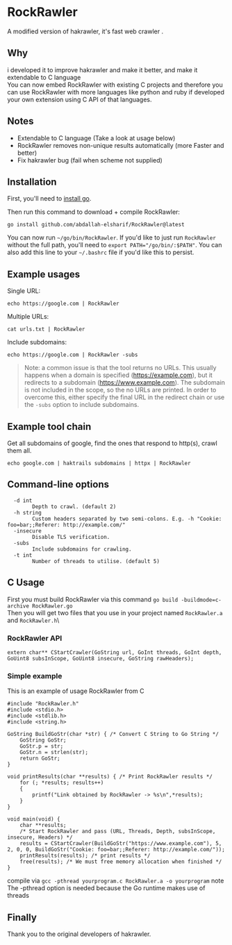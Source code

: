 # RockRawler

A modified version of hakrawler, it's fast web crawler .

## Why
i developed it to improve hakrawler and make it better, and make it extendable to C language\
You can now embed RockRawler with existing C projects and therefore you can use RockRawler with more languages like python and ruby if developed your own extension using C API of that languages.

## Notes
- Extendable to C language (Take a look at usage below)
- RockRawler removes non-unique results automatically (more Faster and better)
- Fix hakrawler bug (fail when scheme not supplied)

## Installation

First, you'll need to [install go](https://golang.org/doc/install).

Then run this command to download + compile RockRawler:
```
go install github.com/abdallah-elsharif/RockRawler@latest
```

You can now run `~/go/bin/RockRawler`. If you'd like to just run `RockRawler` without the full path, you'll need to `export PATH="/go/bin/:$PATH"`. You can also add this line to your `~/.bashrc` file if you'd like this to persist.

## Example usages

Single URL:

```
echo https://google.com | RockRawler
```

Multiple URLs:

```
cat urls.txt | RockRawler
```

Include subdomains:

```
echo https://google.com | RockRawler -subs
```

> Note: a common issue is that the tool returns no URLs. This usually happens when a domain is specified (https://example.com), but it redirects to a subdomain (https://www.example.com). The subdomain is not included in the scope, so the no URLs are printed. In order to overcome this, either specify the final URL in the redirect chain or use the `-subs` option to include subdomains.

## Example tool chain

Get all subdomains of google, find the ones that respond to http(s), crawl them all.

```
echo google.com | haktrails subdomains | httpx | RockRawler
```

## Command-line options
```
  -d int
    	Depth to crawl. (default 2)
  -h string
    	Custom headers separated by two semi-colons. E.g. -h "Cookie: foo=bar;;Referer: http://example.com/"
  -insecure
    	Disable TLS verification.
  -subs
    	Include subdomains for crawling.
  -t int
    	Number of threads to utilise. (default 5)
```

## C Usage
First you must build RockRawler via this command `go build -buildmode=c-archive RockRawler.go`\
Then you will get two files that you use in your project named `RockRawler.a` and `RockRawler.h`\

### RockRawler API
```
extern char** CStartCrawler(GoString url, GoInt threads, GoInt depth, GoUint8 subsInScope, GoUint8 insecure, GoString rawHeaders);
```

### Simple example
This is an example of usage RockRawler from C

```
#include "RockRawler.h"
#include <stdio.h>
#include <stdlib.h>
#include <string.h>

GoString BuildGoStr(char *str) { /* Convert C String to Go String */
    GoString GoStr;
    GoStr.p = str;
    GoStr.n = strlen(str);
    return GoStr;
}

void printResults(char **results) { /* Print RockRawler results */
    for (; *results; results++)
    {
        printf("Link obtained by RockRawler -> %s\n",*results);
    }
}

void main(void) {
    char **results; 
    /* Start RockRawler and pass (URL, Threads, Depth, subsInScope, insecure, Headers) */
    results = CStartCrawler(BuildGoStr("https://www.example.com"), 5, 2, 0, 0, BuildGoStr("Cookie: foo=bar;;Referer: http://example.com/"));
    printResults(results); /* print results */
    free(results); /* We must free memory allocation when finished */
}
```

compile via `gcc -pthread yourprogram.c RockRawler.a -o yourprogram` note The -pthread option is needed because the Go runtime makes use of threads

## Finally
Thank you to the original developers of hakrawler.